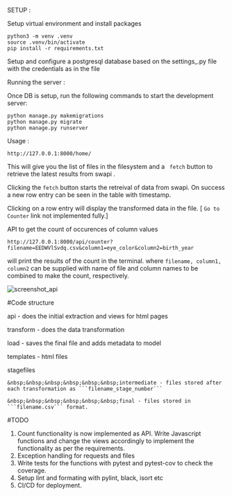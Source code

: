 SETUP :

Setup virtual environment and install packages 
```
python3 -m venv .venv
source .venv/bin/activate
pip install -r requirements.txt
```

Setup and configure a postgresql database based on the settings_.py file with the credentials as in the file


Running the server : 

Once DB is setup, run the following commands to start the development server:
```
python manage.py makemigrations
python manage.py migrate
python manage.py runserver
```
Usage :
```
http://127.0.0.1:8000/home/
```

This will give you the list of files in the filesystem and a ```
fetch```  button to retrieve the latest results from swapi .

Clicking the ```
fetch ``` button starts the retreival of data from swapi.
On success a new row entry can be seen in the table with timestamp.

Clicking on a row entry will display the transformed data in the file.
[ ```Go to Counter``` link not implemented fully.]

API to get the count of occurences of column values
```
http://127.0.0.1:8000/api/counter?filename=EEDWVlSvdq.csv&column1=eye_color&column2=birth_year
```
will print the results of the count in the terminal.
where ``` filename, column1, column2 ``` can be supplied with name of file and column names to be combined to make the count, respectively.


![screenshot_api](https://user-images.githubusercontent.com/26067833/223445157-3afde27d-2588-493d-ad61-8025031dc013.png)


#Code structure

api - does the initial extraction and views for html pages

transform - does the data transformation

load - saves the final file and adds metadata to model

templates - html files

stagefiles

    &nbsp;&nbsp;&nbsp;&nbsp;&nbsp;&nbsp;intermediate - files stored after each transformation as ```filename_stage_number```
    
    &nbsp;&nbsp;&nbsp;&nbsp;&nbsp;&nbsp;final - files stored in ```filename.csv``` format.
 

#TODO

1) Count functionality is now implemented as API. Write Javascript functions and change the views accordingly to implement the functionality as per the requirements.
2) Exception handling for requests and files
4) Write tests for the functions with pytest and pytest-cov to check the coverage.
5) Setup lint and formating with pylint, black, isort etc
6) CI/CD for deployment.

